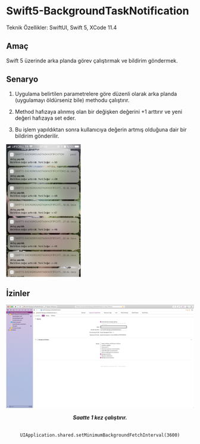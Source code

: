 # Swift5-BackgroundTaskNotification

Teknik Özellikler: SwiftUI, Swift 5, XCode 11.4

## Amaç ##

Swift 5 üzerinde arka planda görev çalıştırmak ve bildirim göndermek.



## Senaryo ##

1. Uygulama belirtilen parametrelere göre düzenli olarak arka planda (uygulamayı öldürseniz bile) methodu çalıştırır. 

2. Method hafızaya alınmış olan bir değişken değerini +1 arttırır ve yeni değeri hafızaya set eder.

3. Bu işlem yapıldıktan sonra kullanıcıya değerin artmış olduğuna dair bir bildirim gönderilir. 

<img src="https://github.com/cmlcrn17/Swift5-BackgroundTaskNotification/blob/master/BackgroundTask1.png" width="200">



## İzinler ##

<center><img src="https://github.com/cmlcrn17/Swift5-BackgroundTaskNotification/blob/master/Permission1.png"><center>






***Saatte 1 kez çalıştırır.***
```

UIApplication.shared.setMinimumBackgroundFetchInterval(3600)

```


